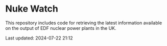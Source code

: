 # Nuke Watch

This repository includes code for retrieving the latest information available on the output of EDF nuclear power plants in the UK.

Last updated: 2024-07-22 21:12